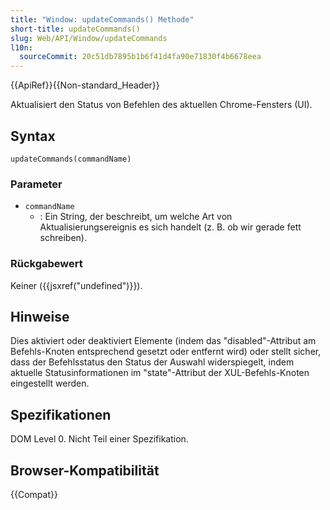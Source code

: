 ```yaml
---
title: "Window: updateCommands() Methode"
short-title: updateCommands()
slug: Web/API/Window/updateCommands
l10n:
  sourceCommit: 20c51db7895b1b6f41d4fa90e71830f4b6678eea
---
```


{{ApiRef}}{{Non-standard_Header}}

Aktualisiert den Status von Befehlen des aktuellen Chrome-Fensters (UI).

## Syntax

```js-nolint
updateCommands(commandName)
```

### Parameter

- `commandName`
  - : Ein String, der beschreibt, um welche Art von Aktualisierungsereignis es sich handelt (z. B. ob wir gerade fett schreiben).

### Rückgabewert

Keiner ({{jsxref("undefined")}}).

## Hinweise

Dies aktiviert oder deaktiviert Elemente (indem das "disabled"-Attribut am Befehls-Knoten entsprechend gesetzt oder entfernt wird) oder stellt sicher, dass der Befehlsstatus den Status der Auswahl widerspiegelt, indem aktuelle Statusinformationen im "state"-Attribut der XUL-Befehls-Knoten eingestellt werden.

## Spezifikationen

DOM Level 0. Nicht Teil einer Spezifikation.

## Browser-Kompatibilität

{{Compat}}

